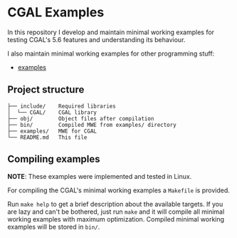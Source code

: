 # CGAL Examples

In this repository I develop and maintain minimal working examples
for testing CGAL's 5.6 features and understanding its behaviour.

I also maintain minimal working examples for other programming stuff:
* [examples](https://github.com/kioplato/examples)

## Project structure

```
├── include/    Required libraries
│  └── CGAL/    CGAL library
├── obj/        Object files after compilation
├── bin/        Compiled MWE from examples/ directory
├── examples/   MWE for CGAL
└── README.md   This file
```

## Compiling examples

__NOTE__: These examples were implemented and tested in Linux.

For compiling the CGAL's minimal working examples a `Makefile` is provided.

Run `make help` to get a brief description about the available targets.
If you are lazy and can't be bothered, just run `make` and it will
compile all minimal working examples with maximum optimization.
Compiled minimal working examples will be stored in `bin/`.
